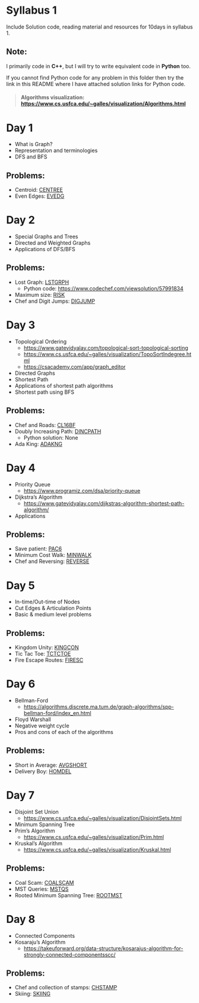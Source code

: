 # Syllabus 1

Include Solution code, reading material and resources for 10days in syllabus 1.

## Note:
I primarily code in **C++**, but I will try to write equivalent code in **Python** too.

If you cannot find Python code for any problem in this folder then try the link in this README where I have attached solution links for Python code.

> #### Algorithms visualization: https://www.cs.usfca.edu/~galles/visualization/Algorithms.html

# Day 1

- What is Graph?
- Representation and terminologies
- DFS and BFS

## Problems:

- Centroid: [CENTREE](https://www.codechef.com/MP3TO407/problems/CENTREE)
- Even Edges: [EVEDG](https://www.codechef.com/MP3TO407/problems/EVEDG)

# Day 2

- Special Graphs and Trees
- Directed and Weighted Graphs
- Applications of DFS/BFS


## Problems:

- Lost Graph: [LSTGRPH](https://www.codechef.com/MP3TO407/problems/LSTGRPH)
    - Python code: https://www.codechef.com/viewsolution/57991834
- Maximum size: [RISK](https://www.codechef.com/MP3TO407/problems/RISK)
- Chef and Digit Jumps: [DIGJUMP](https://www.codechef.com/MP3TO407/problems/DIGJUMP)

# Day 3

- Topological Ordering
    - https://www.gatevidyalay.com/topological-sort-topological-sorting
    - https://www.cs.usfca.edu/~galles/visualization/TopoSortIndegree.html
    - https://csacademy.com/app/graph_editor
- Directed Graphs
- Shortest Path
- Applications of shortest path algorithms
- Shortest path using BFS

## Problems:

- Chef and Roads: [CL16BF](https://www.codechef.com/MP3TO407/problems/CL16BF)
- Doubly Increasing Path: [DINCPATH](https://www.codechef.com/MP3TO407/problems/DINCPATH)
    - Python solution: None
- Ada King: [ADAKNG](https://www.codechef.com/MP3TO407/problems/ADAKNG)

# Day 4

- Priority Queue
    - https://www.programiz.com/dsa/priority-queue
- Dijkstra’s Algorithm
    - https://www.gatevidyalay.com/dijkstras-algorithm-shortest-path-algorithm/
- Applications

## Problems:

- Save patient: [PAC6](https://www.codechef.com/MP3TO407/problems/PAC6)
- Minimum Cost Walk: [MINWALK](https://www.codechef.com/MP3TO407/problems/MINWALK)
- Chef and Reversing: [REVERSE](https://www.codechef.com/MP3TO407/problems/REVERSE)

# Day 5

- In-time/Out-time of Nodes
- Cut Edges & Articulation Points
- Basic & medium level problems

## Problems:

- Kingdom Unity: [KINGCON](https://www.codechef.com/MP3TO407/problems/KINGCON)
- Tic Tac Toe: [TCTCTOE](https://www.codechef.com/MP3TO407/problems/TCTCTOE)
- Fire Escape Routes: [FIRESC](https://www.codechef.com/MP3TO407/problems/FIRESC)

# Day 6

- Bellman-Ford
    - https://algorithms.discrete.ma.tum.de/graph-algorithms/spp-bellman-ford/index_en.html
- Floyd Warshall
- Negative weight cycle
- Pros and cons of each of the algorithms

## Problems:

- Short in Average: [AVGSHORT](https://www.codechef.com/MP3TO407/problems/AVGSHORT)
- Delivery Boy: [HOMDEL](https://www.codechef.com/MP3TO407/problems/HOMDEL)

# Day 7

- Disjoint Set Union
    - https://www.cs.usfca.edu/~galles/visualization/DisjointSets.html
- Minimum Spanning Tree
- Prim’s Algorithm
    - https://www.cs.usfca.edu/~galles/visualization/Prim.html
- Kruskal’s Algorithm
    - https://www.cs.usfca.edu/~galles/visualization/Kruskal.html

## Problems:

- Coal Scam: [COALSCAM](https://www.codechef.com/MP3TO407/problems/COALSCAM)
- MST Queries: [MSTQS](https://www.codechef.com/MP3TO407/problems/MSTQS)
- Rooted Minimum Spanning Tree: [ROOTMST](https://www.codechef.com/MP3TO407/problems/ROOTMST)

# Day 8

- Connected Components
- Kosaraju’s Algorithm
    - https://takeuforward.org/data-structure/kosarajus-algorithm-for-strongly-connected-componentsscc/

## Problems:

- Chef and collection of stamps: [CHSTAMP](https://www.codechef.com/MP3TO407/problems/CHSTAMP)
- Skiing: [SKIING](https://www.codechef.com/MP3TO407/problems/SKIING)
